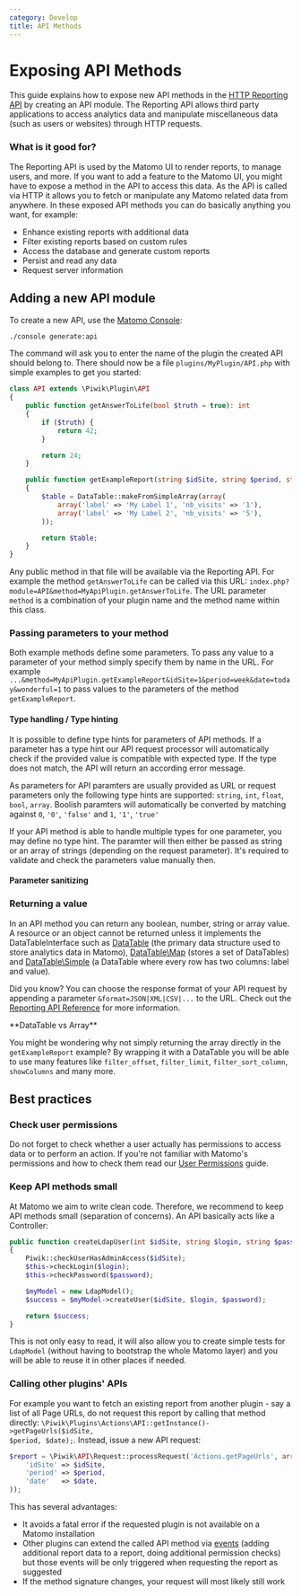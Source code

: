 ```yaml
---
category: Develop
title: API Methods
---
```

# Exposing API Methods

This guide explains how to expose new API methods in the [HTTP Reporting API](https://developer.matomo.org/api-reference/reporting-api) by creating an API module. The Reporting API allows third party applications to access analytics data and manipulate miscellaneous data (such as users or websites) through HTTP requests.

### What is it good for?

The Reporting API is used by the Matomo UI to render reports, to manage users, and more. If you want to add a feature to the Matomo UI, you might have to expose a method in the API to access this data. As the API is called via HTTP it allows you to fetch or manipulate any Matomo related data from anywhere. In these exposed API methods you can do basically anything you want, for example:

* Enhance existing reports with additional data
* Filter existing reports based on custom rules
* Access the database and generate custom reports
* Persist and read any data
* Request server information

## Adding a new API module

To create a new API, use the [Matomo Console](/guides/piwik-on-the-command-line):

```bash
./console generate:api
```

The command will ask you to enter the name of the plugin the created API should belong to. There should now be a file <code>plugins/MyPlugin/API.php</code> with simple examples to get you started:

```php
class API extends \Piwik\Plugin\API
{
    public function getAnswerToLife(bool $truth = true): int
    {
        if ($truth) {
            return 42;
        }

        return 24;
    }

    public function getExampleReport(string $idSite, string $period, string $date, bool $wonderful = false): DataTable
    {
        $table = DataTable::makeFromSimpleArray(array(
            array('label' => 'My Label 1', 'nb_visits' => '1'),
            array('label' => 'My Label 2', 'nb_visits' => '5'),
        ));

        return $table;
    }
}
```

Any public method in that file will be available via the Reporting API. For example the method <code>getAnswerToLife</code> can be called via this URL: <code>index.php?module=API&amp;method=MyApiPlugin.getAnswerToLife</code>. The URL parameter <code>method</code> is a combination of your plugin name and the method name within this class.

### Passing parameters to your method

Both example methods define some parameters. To pass any value to a parameter of your method simply specify them by name in the URL. For example <code>...&amp;method=MyApiPlugin.getExampleReport&amp;idSite=1&amp;period=week&amp;date=today&amp;wonderful=1</code> to pass values to the parameters of the method <code>getExampleReport</code>.

#### Type handling / Type hinting

It is possible to define type hints for parameters of API methods. If a parameter has a type hint our API request processor will automatically check if the provided value is compatible with expected type. If the type does not match, the API will return an according error message.

As parameters for API paramters are usually provided as URL or request parameters only the following type hints are supported: `string`, `int`, `float`, `bool`, `array`.
Boolish paramters will automatically be converted by matching against `0`, `'0'`, `'false'` and `1`, `'1'`, `'true'`

If your API method is able to handle multiple types for one parameter, you may define no type hint. The paramter will then either be passed as string or an array of strings (depending on the request parameter). It's required to validate and check the parameters value manually then.

#### Parameter sanitizing

### Returning a value

In an API method you can return any boolean, number, string or array value. A resource or an object cannot be returned unless it implements the DataTableInterface such as [DataTable](/api-reference/Piwik/DataTable) (the primary data structure used to store analytics data in Matomo), [DataTable\Map](/api-reference/Piwik/DataTable/Map) (stores a set of DataTables) and [DataTable\Simple](/api-reference/Piwik/DataTable/Simple) (a DataTable where every row has two columns: label and value).

Did you know? You can choose the response format of your API request by appending a parameter <code>&amp;format=JSON|XML|CSV|...</code> to the URL. Check out the [Reporting API Reference](/api-reference/reporting-api) for more information.

<div markdown="1" class="alert alert-warning">
**DataTable vs Array**

You might be wondering why not simply returning the array directly in the `getExampleReport` example? By wrapping it with a DataTable you will be able to use many features like `filter_offset`, `filter_limit`, `filter_sort_column`, `showColumns` and many more.
</div>

## Best practices

### Check user permissions

Do not forget to check whether a user actually has permissions to access data or to perform an action. If you're not familiar with Matomo's permissions and how to check them read our [User Permissions](/guides/permissions) guide.

### Keep API methods small

At Matomo we aim to write clean code. Therefore, we recommend to keep API methods small (separation of concerns). An API basically acts like a Controller:

```php
public function createLdapUser(int $idSite, string $login, string $password)
{
    Piwik::checkUserHasAdminAccess($idSite);
    $this->checkLogin($login);
    $this->checkPassword($password);

    $myModel = new LdapModel();
    $success = $myModel->createUser($idSite, $login, $password);

    return $success;
}
```

This is not only easy to read, it will also allow you to create simple tests for <code>LdapModel</code> (without having to bootstrap the whole Matomo layer) and you will be able to reuse it in other places if needed.

### Calling other plugins' APIs

For example you want to fetch an existing report from another plugin - say a list of all Page URLs, do not request this report by calling that method directly: <code class="php">\Piwik\Plugins\Actions\API::getInstance()->getPageUrls($idSite, $period, $date);</code>. Instead, issue a new API request:

```php
$report = \Piwik\API\Request::processRequest('Actions.getPageUrls', array(
    'idSite' => $idSite,
    'period' => $period,
    'date'   => $date,
));
```

This has several advantages:

* It avoids a fatal error if the requested plugin is not available on a Matomo installation
* Other plugins can extend the called API method via [events](/guides/events) (adding additional report data to a report, doing additional permission checks) but those events will be only triggered when requesting the report as suggested
* If the method signature changes, your request will most likely still work
